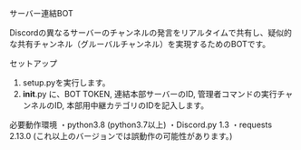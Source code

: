サーバー連結BOT

Discordの異なるサーバーのチャンネルの発言をリアルタイムで共有し、疑似的な共有チャンネル（グルーバルチャンネル）を実現するためのBOTです。

セットアップ

1. setup.pyを実行します。
2. __init__.py に、BOT TOKEN, 連結本部サーバーのID, 管理者コマンドの実行チャンネルのID, 本部用中継カテゴリのIDを記入します。

必要動作環境
・python3.8 (python3.7以上)
・Discord.py 1.3
・requests 2.13.0 (これ以上のバージョンでは誤動作の可能性があります。)

